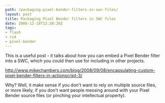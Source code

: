 ```yaml
---
path: /packaging-pixel-bender-filters-in-swc-files/
layout: post
title: Packaging Pixel Bender filters in SWC files
date: 2008-12-18T12:20:28Z
tags:
- flash
- cs4
- pixel-bender
---
```


This is a useful post - it talks about how you can embed a Pixel Bender filter into a SWC, which you could then use for including in other projects.

<a href="http://www.mikechambers.com/blog/2008/09/08/encapsulating-custom-pixel-bender-filters-in-actionscript-3/">http://www.mikechambers.com/blog/2008/09/08/encapsulating-custom-pixel-bender-filters-in-actionscript-3/</a>

Why? Well, it make sense if you don't want to rely on multiple source files, or more likely, if you don't want people messing around with your Pixel Bender source files (or pinching your intellectual property).